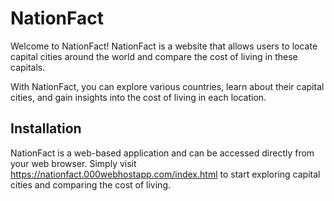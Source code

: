 # NationFact

Welcome to NationFact! NationFact is a website that allows users to locate capital cities around the world and compare the cost of living in these capitals. 

With NationFact, you can explore various countries, learn about their capital cities, and gain insights into the cost of living in each location.

## Installation

NationFact is a web-based application and can be accessed directly from your web browser. Simply visit https://nationfact.000webhostapp.com/index.html to start exploring capital cities and comparing the cost of living.
